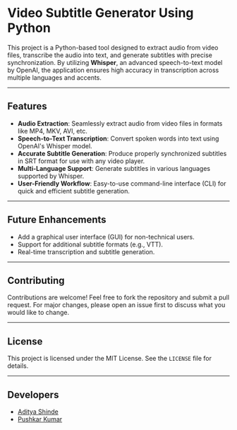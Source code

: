 # Video Subtitle Generator Using Python

This project is a Python-based tool designed to extract audio from video files, transcribe the audio into text, and generate subtitles with precise synchronization. By utilizing **Whisper**, an advanced speech-to-text model by OpenAI, the application ensures high accuracy in transcription across multiple languages and accents.

---

## Features

- **Audio Extraction**: Seamlessly extract audio from video files in formats like MP4, MKV, AVI, etc.
- **Speech-to-Text Transcription**: Convert spoken words into text using OpenAI's Whisper model.
- **Accurate Subtitle Generation**: Produce properly synchronized subtitles in SRT format for use with any video player.
- **Multi-Language Support**: Generate subtitles in various languages supported by Whisper.
- **User-Friendly Workflow**: Easy-to-use command-line interface (CLI) for quick and efficient subtitle generation.

---

## Future Enhancements

- Add a graphical user interface (GUI) for non-technical users.
- Support for additional subtitle formats (e.g., VTT).
- Real-time transcription and subtitle generation.

---

## Contributing

Contributions are welcome! Feel free to fork the repository and submit a pull request. For major changes, please open an issue first to discuss what you would like to change.

---

## License

This project is licensed under the MIT License. See the `LICENSE` file for details.

---

## Developers

- [Aditya Shinde](https://github.com/AdityaManojShinde)
- [Pushkar Kumar](https://github.com/Pushkar0997)
